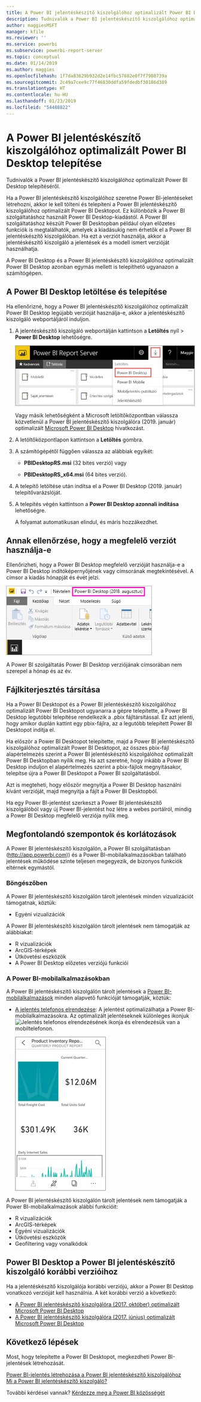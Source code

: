 ```yaml
---
title: A Power BI jelentéskészítő kiszolgálóhoz optimalizált Power BI Desktop telepítése
description: Tudnivalók a Power BI jelentéskészítő kiszolgálóhoz optimalizált Power BI Desktop telepítéséről
author: maggiesMSFT
manager: kfile
ms.reviewer: ''
ms.service: powerbi
ms.subservice: powerbi-report-server
ms.topic: conceptual
ms.date: 01/14/2019
ms.author: maggies
ms.openlocfilehash: 1f7da83629b932d2e14fbc57682e0f7f7988739a
ms.sourcegitcommit: 2c49a7cee9c77f46830ddfa59fdedbf30186d389
ms.translationtype: HT
ms.contentlocale: hu-HU
ms.lasthandoff: 01/23/2019
ms.locfileid: "54488822"
---
```

# <a name="install-power-bi-desktop-optimized-for-power-bi-report-server"></a>A Power BI jelentéskészítő kiszolgálóhoz optimalizált Power BI Desktop telepítése
Tudnivalók a Power BI jelentéskészítő kiszolgálóhoz optimalizált Power BI Desktop telepítéséről.

Ha a Power BI jelentéskészítő kiszolgálóhoz szeretne Power BI-jelentéseket létrehozni, akkor le kell tölteni és telepíteni a Power BI jelentéskészítő kiszolgálóhoz optimalizált Power BI Desktopot. Ez különbözik a Power BI szolgáltatáshoz használt Power BI Desktop-kiadástól. A Power BI szolgáltatáshoz készült Power BI Desktopban például olyan előzetes funkciók is megtalálhatók, amelyek a kiadásukig nem érhetők el a Power BI jelentéskészítő kiszolgálóban. Ha ezt a verziót használja, akkor a jelentéskészítő kiszolgáló a jelentések és a modell ismert verzióját használhatja. 

A Power BI Desktop és a Power BI jelentéskészítő kiszolgálóhoz optimalizált Power BI Desktop azonban egymás mellett is telepíthető ugyanazon a számítógépen.

## <a name="download-and-install-power-bi-desktop"></a>A Power BI Desktop letöltése és telepítése

Ha ellenőrizné, hogy a Power BI jelentéskészítő kiszolgálóhoz optimalizált Power BI Desktop legújabb verzióját használja-e, akkor a jelentéskészítő kiszolgáló webportáljáról induljon.

1. A jelentéskészítő kiszolgáló webportálján kattintson a **Letöltés** nyíl > **Power BI Desktop** lehetőségre.

    ![A Power BI Desktop letöltése a webportálról](media/install-powerbi-desktop/report-server-download-web-portal.png)

    Vagy másik lehetőségként a Microsoft letöltőközpontban válassza közvetlenül a Power BI jelentéskészítő kiszolgálóra (2019. január) optimalizált [Microsoft Power BI Desktop](https://www.microsoft.com/download/details.aspx?id=57271) hivatkozást.

2. A letöltőközpontlapon kattintson a **Letöltés** gombra.

3. A számítógépétől függően válassza az alábbiak egyikét: 

    - **PBIDesktopRS.msi** (32 bites verzió) vagy

    - **PBIDesktopRS_x64.msi** (64 bites verzió).

1. A telepítő letöltése után indítsa el a Power BI Desktop (2019. január) telepítővarázslóját.

2. A telepítés végén kattintson a **Power BI Desktop azonnali indítása** lehetőségre.
   
    A folyamat automatikusan elindul, és máris hozzákezdhet.

## <a name="verify-you-are-using-the-correct-version"></a>Annak ellenőrzése, hogy a megfelelő verziót használja-e
Ellenőrizheti, hogy a Power BI Desktop megfelelő verzióját használja-e a Power BI Desktop indítóképernyőjének vagy címsorának megtekintésével. A címsor a kiadás hónapját és évét jelzi.

![A Power BI jelentéskészítő kiszolgálóhoz optimalizált Power BI Desktop címsora](media/install-powerbi-desktop/power-bi-report-server-desktop-august-2018.png)

A Power BI szolgáltatás Power BI Desktop verziójának címsorában nem szerepel a hónap és az év.

## <a name="file-extension-association"></a>Fájlkiterjesztés társítása
Ha a Power BI Desktopot és a Power BI jelentéskészítő kiszolgálóhoz optimalizált Power BI Desktopot ugyanarra a gépre telepítette, a Power BI Desktop legutóbbi telepítése rendelkezik a .pbix fájltársítással. Ez azt jelenti, hogy amikor duplán kattint egy pbix-fájlra, az a legutóbb telepített Power BI Desktopot indítja el.

Ha először a Power BI Desktopot telepítette, majd a Power BI jelentéskészítő kiszolgálóhoz optimalizált Power BI Desktopot, az összes pbix-fájl alapértelmezés szerint a Power BI jelentéskészítő kiszolgálóhoz optimalizált Power BI Desktopban nyílik meg. Ha azt szeretné, hogy inkább a Power BI Desktop induljon el alapértelmezés szerint a pbix-fájlok megnyitásakor, telepítse újra a Power BI Desktopot a Power BI szolgáltatásból.

Azt is megteheti, hogy először megnyitja a Power BI Desktop használni kívánt verzióját, majd megnyitja a fájlt a Power BI Desktopból.

Ha egy Power BI-jelentést szerkeszt a Power BI jelentéskészítő kiszolgálóból vagy új Power BI-jelentést hoz létre a webes portálról, mindig a Power BI Desktop megfelelő verziója nyílik meg.

## <a name="considerations-and-limitations"></a>Megfontolandó szempontok és korlátozások
A Power BI jelentéskészítő kiszolgálón, a Power BI szolgáltatásban (http://app.powerbi.com)) és a Power BI-mobilalkalmazásokban található jelentések működése szinte teljesen megegyezik, de bizonyos funkciók eltérnek egymástól.

### <a name="in-a-browser"></a>Böngészőben
A Power BI jelentéskészítő kiszolgálón tárolt jelentések minden vizualizációt támogatnak, köztük:

* Egyéni vizualizációk

A Power BI jelentéskészítő kiszolgálón tárolt jelentések nem támogatják az alábbiakat:

* R vizualizációk
* ArcGIS-térképek
* Útkövetési eszközök
* A Power BI Desktop előzetes verziójú funkciói

### <a name="in-the-power-bi-mobile-apps"></a>A Power BI-mobilalkalmazásokban
A Power BI jelentéskészítő kiszolgálón tárolt jelentések a [Power BI-mobilalkalmazások](../consumer/mobile/mobile-apps-for-mobile-devices.md) minden alapvető funkcióját támogatják, köztük:

* [A jelentés telefonos elrendezése](../desktop-create-phone-report.md): A jelentést optimalizálhatja a Power BI-mobilalkalmazásokra. Az optimalizált jelentéseknek különleges ikonjuk ![Jelentés telefonos elrendezésének ikonja](media/install-powerbi-desktop/power-bi-rs-mobile-optimized-icon.png) és elrendezésük van a mobiltelefonon.
  
    ![Mobiltelefonokra optimalizált jelentés](media/install-powerbi-desktop/power-bi-rs-mobile-optimized-report.png)

A Power BI jelentéskészítő kiszolgálón tárolt jelentések nem támogatják a Power BI-mobilalkalmazások alábbi funkcióit:

* R vizualizációk
* ArcGIS-térképek
* Egyéni vizualizációk
* Útkövetési eszközök
* Geofiltering vagy vonalkódok

## <a name="power-bi-desktop-for-earlier-versions-of-power-bi-report-server"></a>Power BI Desktop a Power BI jelentéskészítő kiszolgáló korábbi verzióihoz

Ha a jelentéskészítő kiszolgálója korábbi verziójú, akkor a Power BI Desktop vonatkozó verzióját kell használnia. A két korábbi verzió a következő:

- [A Power BI jelentéskészítő kiszolgálóra (2017. október) optimalizált Microsoft Power BI Desktop](https://www.microsoft.com/download/details.aspx?id=56136)
- [A Power BI jelentéskészítő kiszolgálóra (2017. június) optimalizált Microsoft Power BI Desktop](https://www.microsoft.com/download/details.aspx?id=55330)

## <a name="next-steps"></a>Következő lépések
Most, hogy telepítette a Power BI Desktopot, megkezdheti Power BI-jelentések létrehozását.

[Power BI-jelentés létrehozása a Power BI jelentéskészítő kiszolgálóhoz](quickstart-create-powerbi-report.md)  
[Mi a Power BI jelentéskészítő kiszolgáló?](get-started.md)

További kérdései vannak? [Kérdezze meg a Power BI közösségét](https://community.powerbi.com/)

